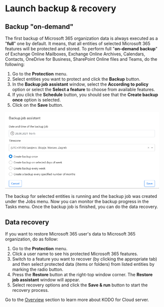 # Launch backup & recovery

## Backup "on-demand"

The first backup of Microsoft 365 organization data is always executed as a "**full**" one by default. It means, that all entities of selected Microsoft 365 features will be protected and stored. To perform full "**on-demand backup**" of Exchange Online Mailboxes, Exchange Online Archives, Calendars, Contacts, OneDrive for Business, SharePoint Online files and Teams, do the following:

1. Go to the **Protection** menu.
2. Select entities you want to protect and click the **Backup** button.
3. In the **Backup job assistant** window, select the **According to policy** option or select the **Select a feature** to choose from available features.
4. If you click the **Schedule** button, you should see that the **Create backup once** option is selected.
5. Click on the **Save** button.

![](../.gitbook/assets/image%20%2879%29.png)

The backup for selected entities is running and the backup job was created under the Jobs menu. Now you can monitor the backup progress in the Tasks menu. Once the backup job is finished, you can do the data recovery.

## Data recovery

If you want to restore Microsoft 365 user's data to Microsoft 365 organization, do as follow:

1. Go to the **Protection** menu.
2. Click a user name to see his protected Microsoft 365 features.
3. Switch to a feature you want to recover \(by clicking the appropriate tab\) and then select protected data \(items or folders\) from listed entities by marking the radio button. 
4. Press the **Restore** button at the right-top window corner. The **Restore job assistant** window will appear.
5. Select recovery options and click the **Save & run** button to start the recovery process.

Go to the [Overview](https://storware.gitbook.io/kodo-for-cloud-office365/overview) section to learn more about KODO for Cloud server.

